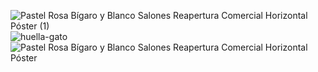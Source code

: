 ![Pastel Rosa Bígaro y Blanco Salones Reapertura Comercial Horizontal Póster (1)](https://github.com/nightydev/nightydev/assets/106894979/c6916b62-e082-4ddc-8741-4d96e971cc9a)
![huella-gato](https://github.com/nightydev/nightydev/assets/106894979/6650a373-cbc3-4d30-a5a2-09de2963f85f)
![Pastel Rosa Bígaro y Blanco Salones Reapertura Comercial Horizontal Póster](https://github.com/nightydev/nightydev/assets/106894979/0245a29f-85a5-4aa9-9b3d-259518b31fa9)
